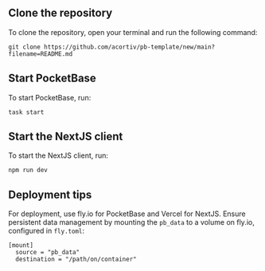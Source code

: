 ## Clone the repository
To clone the repository, open your terminal and run the following command:

```
git clone https://github.com/acortiv/pb-template/new/main?filename=README.md
```

## Start PocketBase
To start PocketBase, run:

```
task start
```

## Start the NextJS client
To start the NextJS client, run:

```
npm run dev
```

## Deployment tips
For deployment, use fly.io for PocketBase and Vercel for NextJS. Ensure persistent data management by mounting the `pb_data` to a volume on fly.io, configured in `fly.toml`:

```
[mount]
  source = "pb_data"
  destination = "/path/on/container"
```
